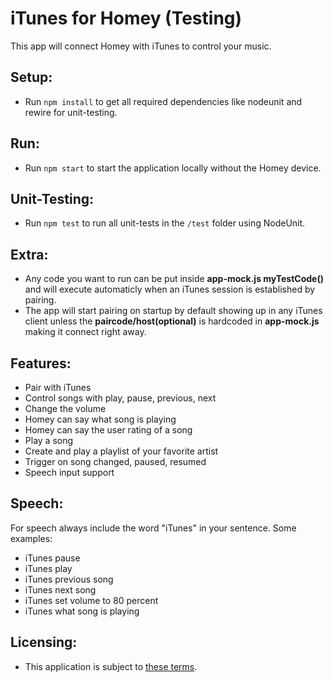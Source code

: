 # iTunes for Homey (Testing)
This app will connect Homey with iTunes to control your music.

## Setup:
- Run `npm install` to get all required dependencies like nodeunit and rewire for unit-testing.

## Run:
- Run `npm start` to start the application locally without the Homey device.

## Unit-Testing:
- Run `npm test` to run all unit-tests in the `/test` folder using NodeUnit.

## Extra:
- Any code you want to run can be put inside **app-mock.js myTestCode()** and will execute automaticly when an iTunes session is established by pairing.
- The app will start pairing on startup by default showing up in any iTunes client unless the **paircode/host(optional)** is hardcoded in **app-mock.js** making it connect right away.


## Features:
- Pair with iTunes
- Control songs with play, pause, previous, next
- Change the volume
- Homey can say what song is playing
- Homey can say the user rating of a song
- Play a song
- Create and play a playlist of your favorite artist
- Trigger on song changed, paused, resumed
- Speech input support

## Speech:
For speech always include the word "iTunes" in your sentence.
Some examples:
- iTunes pause
- iTunes play
- iTunes previous song
- iTunes next song
- iTunes set volume to 80 percent
- iTunes what song is playing

## Licensing:
* This application is subject to [these terms](https://github.com/denniedegroot/com.apple.itunes/blob/master/LICENSE).
